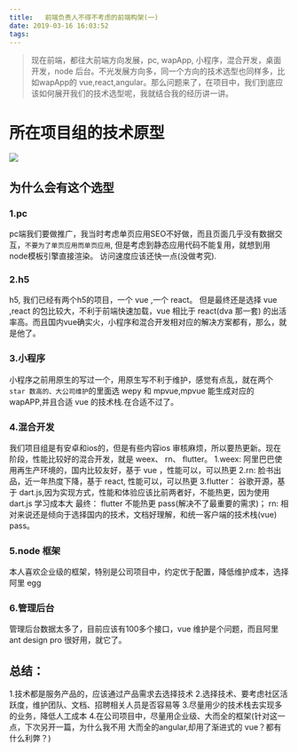 ```yaml
---
title:   前端负责人不得不考虑的前端构架(一)
date: 2019-03-16 16:03:52
tags:
---
```


> 现在前端，都往大前端方向发展，pc, wapApp, 小程序，混合开发，桌面开发，node 后台。不光发展方向多，同一个方向的技术选型也同样多，比如wapApp的 vue,react,angular。那么问题来了，在项目中，我们到底应该如何展开我们的技术选型呢，我就结合我的经历讲一讲。

# 所在项目组的技术原型

![](https://pxw-my.oss-cn-hangzhou.aliyuncs.com/blog/20190821140941.jpg)
 
 ## 为什么会有这个选型

  ### 1.pc

   pc端我们要做推广，我当时考虑单页应用SEO不好做，而且页面几乎没有数据交互，`不要为了单页应用而单页应用`, 但是考虑到静态应用代码不能复用，就想到用 node模板引擎直接渲染。 访问速度应该还快一点(没做考究).

  ### 2.h5
     
   h5, 我们已经有两个h5的项目，一个 vue ,一个 react。 但是最终还是选择 vue ,react 的包比较大，不利于前端快速加载，vue 相比于 react(dva 那一套) 的出活率高。而且国内vue确实火，小程序和混合开发相对应的解决方案都有，那么，就是他了。

  ### 3.小程序

  小程序之前用原生的写过一个，用原生写不利于维护，感觉有点乱，就在两个 `star 数高的、大公司维护`的里面选 wepy 和 mpvue,mpvue 能生成对应的 wapAPP,并且合适 vue 的技术栈.在合适不过了。

  ### 4.混合开发

  我们项目组是有安卓和ios的，但是有些内容ios 审核麻烦，所以要热更新。现在阶段，性能比较好的混合开发，就是 weex、 rn、 flutter。
  1.weex: 阿里巴巴使用再生产环境的，国内比较友好，基于 vue ，性能可以，可以热更
  2.rn: 脸书出品，近一年热度下降，基于 react, 性能可以，可以热更
  3.flutter： 谷歌开源，基于 dart.js,因为实现方式，性能和体验应该比前两者好，不能热更，因为使用 dart.js 学习成本大
  最终： flutter 不能热更 pass(解决不了最重要的需求)； rn: 相对来说还是倾向于选择国内的技术，文档好理解，和统一客户端的技术栈(vue) pass。 

  ### 5.node 框架

  本人喜欢企业级的框架，特别是公司项目中，约定优于配置，降低维护成本，选择阿里 egg

  ### 6.管理后台

  管理后台数据太多了，目前应该有100多个接口，vue 维护是个问题，而且阿里 ant design pro 很好用，就它了。

  ## 总结：

  1.技术都是服务产品的，应该通过产品需求去选择技术
  2.选择技术、要考虑社区活跃度，维护团队、文档、招聘相关人员是否容易等
  3.尽量用少的技术栈去实现多的业务，降低人工成本
  4.在公司项目中，尽量用企业级、大而全的框架(针对这一点，下次另开一篇，为什么我不用 大而全的angular,却用了渐进式的 vue？都有什么利弊？)
      



 